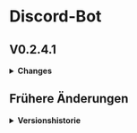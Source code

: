 # Discord-Bot

## V0.2.4.1
<details>
  <summary><b>Changes</b></summary>

  Frontend
  - Command /bot_version gegen /roadmap getauscht
  - Chat hat jetzt DEUTLICH bessere KI
    
  Backend
  - Discord ids in .env ausgelagert
  - dotenv_loader erstellt, um Laden der .env Konstanten zu erleichtern
</details>


## Frühere Änderungen

<details>
  <summary><b>Versionshistorie</b></summary>

  ## V0.2.4
  <details>
    <summary><b>Changes</b></summary>
    
    Frontend
    - KI-Chat muss jetzt mit /initiate_agnai_chat im Channel chat-with-bot initialisiert werden.
    - Beim Initialisieren kann ein system_prompt angegeben werden, was den Chat beeinflusst. Komischer Weise hat er Probleme mit Mütter beleidigen, nicht aber mit Dirty-Talk...
  </details>

  ## V0.2.3
  <details>
    <summary><b>Changes</b></summary>
    
    Frontend
    - Bot antwortet nun in Channel 'chat-with-bot', es muss kein Command eingegeben werden, damit er antwortet.

    Backend
    - command_loader.py effizienter gemacht.
    - Bugs beim Laden der Commands und Events behoben, welcher es verhindert hat, dass neue Commands angezeigt werden.
    - on_ready.py entfernt
  </details>

  ## V0.2.2
  <details>
    <summary><b>Changes</b></summary>
    
    Frontend
    - Text To Image hinzugefügt. Es kann einmal ein Prompt eingegeben werden und optional ein negativ Prompt.
  </details>

  ## V0.2.1
  <details>
    <summary><b>Changes</b></summary>
    
    Frontend
    - system_prompt zum ChatBot hinzugefügt, funktioniert aber nicht so gut
  </details>


  ## V0.2.0
  <details>
    <summary><b>Changes</b></summary>
  
    Frontend
    - Chatbot hinzugefügt (/chat). Ist eine richtige KI, antwortet also auf alles.
  </details>


  ## V0.1.6
  <details>
    <summary><b>Changes</b></summary>
    
    Frontend
    - on_member_online_event hinzugefügt, was eine Nachricht sendet, wenn ein Mitglied on kommt

    Backend
    - Code modularer gemacht
  </details>

  ## V0.1.5.1
  <details>
    <summary><b>Changes</b></summary>
    
    Backend
    - Code neu organisiert
  </details>


  ## V0.1.5
  <details>
    <summary><b>Changes</b></summary>
    
    Frontend
    - Kleiner Bug-Fix, bei dem Schnauze! immer ausgelöst wurde
    - Command /submit_idea hinzugefügt, um Ideen in ein docs zu schreiben
    
    Backend
    - Utils Folder hinzugefügt
    - command_loader.py erstellt, um Code modularer zu machen
  </details>
  
  ## V0.1.4
  <details>
    <summary><b>Changes</b></summary>
    
    Frontend
    - Webhook für Updates hinzugefügt
    - Kleiner Bug-Fix
  </details>
  
  ## V0.1.3
  <details>
    <summary><b>Changes</b></summary>
    
    Backend
    - .env hinzugefügt, um Token geheim zu halten
  </details>
  
  
  ## V0.1.2
  <details>
    <summary><b>Changes</b></summary>
    
    Frontend
    - Kacken Command hinzugefügt
    - Schnauze!
    
    Backend
    - README formatiert
  </details>
  
  ## V0.1.1
  <details>
    <summary><b>Changes</b></summary>
    
    Backend
    - Kleiner Bug-Fix
  </details>
  
  ## V0.1
  <details>
    <summary><b>Changes</b></summary>
    
    ### Frontend
    - erster Slash-Command hinzugefügt
    
    ### Backend
    - Bot läuft
    - Code aufgeräumt
    - README.md aktualisiert
  </details>
</details>
